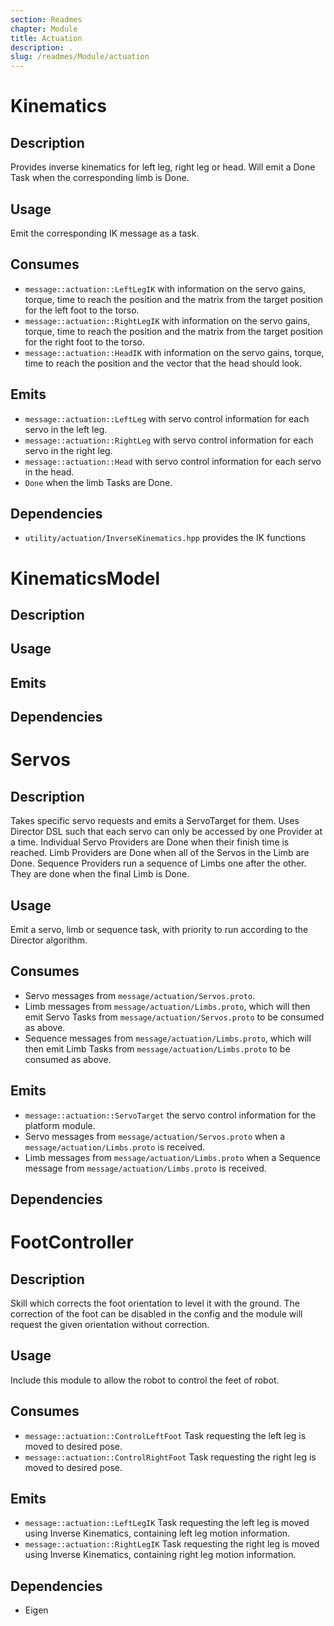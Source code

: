 ```yaml
---
section: Readmes
chapter: Module
title: Actuation
description: .
slug: /readmes/Module/actuation
---
```


# Kinematics

## Description

Provides inverse kinematics for left leg, right leg or head. Will emit a Done Task when the corresponding limb is Done.

## Usage

Emit the corresponding IK message as a task.

## Consumes

- `message::actuation::LeftLegIK` with information on the servo gains, torque, time to reach the position and the matrix from the target position for the left foot to the torso.
- `message::actuation::RightLegIK` with information on the servo gains, torque, time to reach the position and the matrix from the target position for the right foot to the torso.
- `message::actuation::HeadIK` with information on the servo gains, torque, time to reach the position and the vector that the head should look.

## Emits

- `message::actuation::LeftLeg` with servo control information for each servo in the left leg.
- `message::actuation::RightLeg` with servo control information for each servo in the right leg.
- `message::actuation::Head` with servo control information for each servo in the head.
- `Done` when the limb Tasks are Done.

## Dependencies

- `utility/actuation/InverseKinematics.hpp` provides the IK functions
# KinematicsModel

## Description

## Usage

## Emits

## Dependencies
# Servos

## Description

Takes specific servo requests and emits a ServoTarget for them. Uses Director DSL such that each servo can only be accessed by one Provider at a time.
Individual Servo Providers are Done when their finish time is reached.
Limb Providers are Done when all of the Servos in the Limb are Done.
Sequence Providers run a sequence of Limbs one after the other. They are done when the final Limb is Done.

## Usage

Emit a servo, limb or sequence task, with priority to run according to the Director algorithm.

## Consumes

- Servo messages from `message/actuation/Servos.proto`.
- Limb messages from `message/actuation/Limbs.proto`, which will then emit Servo Tasks from `message/actuation/Servos.proto` to be consumed as above.
- Sequence messages from `message/actuation/Limbs.proto`, which will then emit Limb Tasks from `message/actuation/Limbs.proto` to be consumed as above.

## Emits

- `message::actuation::ServoTarget` the servo control information for the platform module.
- Servo messages from `message/actuation/Servos.proto` when a `message/actuation/Limbs.proto` is received.
- Limb messages from `message/actuation/Limbs.proto` when a Sequence message from `message/actuation/Limbs.proto` is received.

## Dependencies
# FootController

## Description

Skill which corrects the foot orientation to level it with the ground. The correction of the foot can be disabled in the
config and the module will request the given orientation without correction.

## Usage

Include this module to allow the robot to control the feet of robot.

## Consumes

- `message::actuation::ControlLeftFoot` Task requesting the left leg is moved to desired pose.
- `message::actuation::ControlRightFoot` Task requesting the right leg is moved to desired pose.

## Emits

- `message::actuation::LeftLegIK` Task requesting the left leg is moved using Inverse Kinematics, containing left leg motion information.
- `message::actuation::RightLegIK` Task requesting the right leg is moved using Inverse Kinematics, containing right leg motion information.

## Dependencies

- Eigen

